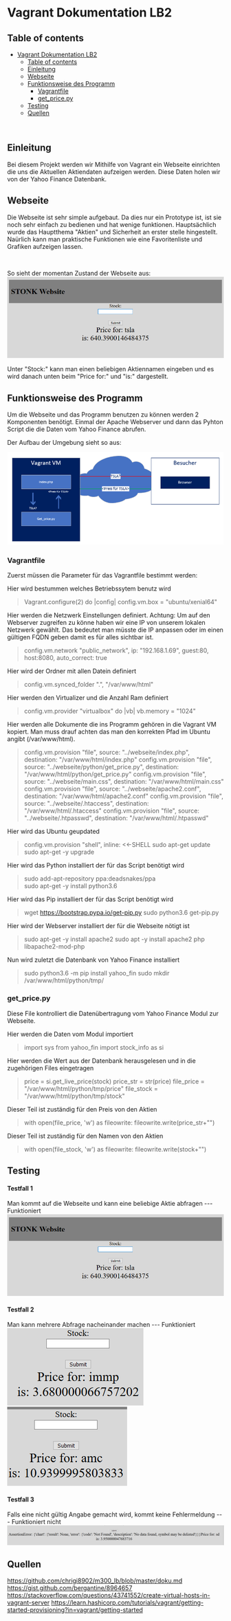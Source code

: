 # Vagrant Dokumentation LB2
## Table of contents
- [Vagrant Dokumentation LB2](#vagrant-dokumentation-lb2)
  - [Table of contents](#table-of-contents)
  - [Einleitung](#einleitung)
  - [Webseite](#webseite)
  - [Funktionsweise des Programm](#funktionsweise-des-programm)
    - [Vagrantfile](#vagrantfile)
    - [get_price.py](#get_pricepy)
  - [Testing](#testing)
  - [Quellen](#quellen)

</br>

## Einleitung

Bei diesem Projekt werden wir Mithilfe von Vagrant ein Webseite einrichten die uns die Aktuellen Aktiendaten aufzeigen werden. Diese Daten holen wir von der Yahoo Finance Datenbank.


## Webseite

Die Webseite ist sehr simple aufgebaut. Da dies nur ein Prototype ist, ist sie noch sehr einfach zu bedienen und hat wenige funktionen. Hauptsächlich wurde das Hauptthema "Aktien" und Sicherheit an erster stelle hingestellt. Naürlich kann man praktische Funktionen wie eine Favoritenliste und Grafiken aufzeigen lassen.

</br>

So sieht der momentan Zustand der Webseite aus:
<img src="./Bilder/webseite.png">

Unter "Stock:" kann man einen beliebigen Aktiennamen eingeben und es wird danach unten beim "Price for:" und "is:" dargestellt.

## Funktionsweise des Programm
Um die Webseite und das Programm benutzen zu können werden 2 Komponenten benötigt. Einmal der Apache Webserver und dann das Pyhton Script die die Daten vom Yahoo Finance abrufen. 

Der Aufbau der Umgebung sieht so aus:

<img src="./Bilder/Aufbau.png">

### Vagrantfile

Zuerst müssen die Parameter für das Vagrantfile bestimmt werden:

Hier wird bestummen welches Betriebssytem benutz wird
>Vagrant.configure(2) do |config|
>  config.vm.box = "ubuntu/xenial64"

Hier werden die Netzwerk Einstellungen definiert. Achtung: Um auf den Webserver zugreifen zu könne haben wir eine IP von unserem lokalen Netzwerk gewählt. Das bedeutet man müsste die IP anpassen oder im einen gültigen FQDN geben damit es für alles sichtbar ist.
>  config.vm.network "public_network", ip: "192.168.1.69", guest:80, host:8080, auto_correct: true
 
Hier wird der Ordner mit allen Datein definiert
>  config.vm.synced_folder ".", "/var/www/html"  

Hier werden den Virtualizer und die Anzahl Ram definiert
>config.vm.provider "virtualbox" do |vb|
 > vb.memory = "1024" 

Hier werden alle Dokumente die ins Programm gehören in die Vagrant VM kopiert. Man muss drauf achten das man den korrekten Pfad im Ubuntu angibt (/var/www/html).
>config.vm.provision "file", source: "../webseite/index.php", destination: "/var/www/html/index.php"
>config.vm.provision "file", source: "../webseite/python/get_price.py", destination: "/var/www/html/python/get_price.py"
>config.vm.provision "file", source: "../webseite/main.css", destination: "/var/www/html/main.css"
>config.vm.provision "file", source: "../webseite/apache2.conf", destination: "/var/www/html/apache2.conf"
>config.vm.provision "file", source: "../webseite/.htaccess", destination: "/var/www/html/.htaccess"
>config.vm.provision "file", source: "../webseite/.htpasswd", destination: "/var/www/html/.htpasswd"

Hier wird das Ubuntu geupdated
>config.vm.provision "shell", inline: <<-SHELL
>sudo apt-get update
>sudo apt-get -y upgrade

Hier wird das Python installiert der für das Script benötigt wird
>sudo add-apt-repository ppa:deadsnakes/ppa  
>sudo apt-get -y install python3.6

Hier wird das Pip installiert der für das Script benötigt wird
>wget https://bootstrap.pypa.io/get-pip.py
>sudo python3.6 get-pip.py

Hier wird der Webserver installiert der für die Webseite nötigt ist
>sudo apt-get -y install apache2
>sudo apt -y install apache2 php libapache2-mod-php

Nun wird zuletzt die Datenbank von Yahoo Finance installiert
>sudo python3.6 -m pip install yahoo_fin 
>sudo mkdir /var/www/html/python/tmp/

### get_price.py
Diese File kontrolliert die Datenübertragung vom Yahoo Finance Modul zur Webseite. 

Hier werden die Daten vom Modul importiert
>import sys
>from yahoo_fin import stock_info as si

Hier werden die Wert aus der Datenbank herausgelesen und in die zugehörigen Files eingetragen
>price = si.get_live_price(stock)
>price_str = str(price)
>file_price = "/var/www/html/python/tmp/price"
>file_stock = "/var/www/html/python/tmp/stock"

Dieser Teil ist zuständig für den Preis von den Aktien
>with open(file_price, 'w') as fileowrite:
>        fileowrite.write(price_str+"")
> 
Dieser Teil ist zuständig für den Namen von den Aktien
>with open(file_stock, 'w') as fileowrite:
>        fileowrite.write(stock+"")

## Testing
<h4>Testfall 1</h4>
Man kommt auf die Webseite und kann eine beliebige Aktie abfragen --- Funktioniert
<img src="./Bilder/webseite.png">

<h4>Testfall 2</h4>
Man kann mehrere Abfrage nacheinander machen --- Funktioniert
</br>
<img src="./Bilder/immp.png">
<img src="./Bilder/amc.png">

<h4>Testfall 3</h4>
Falls eine nicht gültig Angabe gemacht wird, kommt keine Fehlermeldung --- Funktioniert nicht
</br>
<img src="./Bilder/error.png">

## Quellen
https://github.com/chrigi8902/m300_lb/blob/master/doku.md
https://gist.github.com/bergantine/8964657
https://stackoverflow.com/questions/43741552/create-virtual-hosts-in-vagrant-server
https://learn.hashicorp.com/tutorials/vagrant/getting-started-provisioning?in=vagrant/getting-started